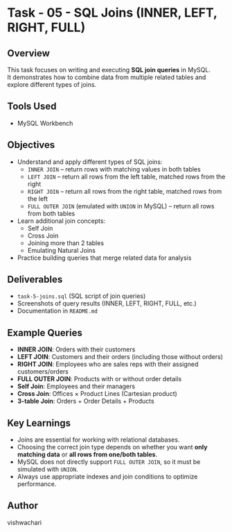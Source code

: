 # Task - 05 - SQL Joins (INNER, LEFT, RIGHT, FULL)

## Overview
This task focuses on writing and executing **SQL join queries** in MySQL.  
It demonstrates how to combine data from multiple related tables and explore different types of joins.

## Tools Used
- MySQL Workbench  

## Objectives
- Understand and apply different types of SQL joins:
  - `INNER JOIN` – return rows with matching values in both tables  
  - `LEFT JOIN` – return all rows from the left table, matched rows from the right  
  - `RIGHT JOIN` – return all rows from the right table, matched rows from the left  
  - `FULL OUTER JOIN` (emulated with `UNION` in MySQL) – return all rows from both tables  
- Learn additional join concepts:
  - Self Join  
  - Cross Join  
  - Joining more than 2 tables  
  - Emulating Natural Joins  
- Practice building queries that merge related data for analysis  

## Deliverables
- `task-5-joins.sql` (SQL script of join queries)  
- Screenshots of query results (INNER, LEFT, RIGHT, FULL, etc.)  
- Documentation in `README.md`  

## Example Queries
- **INNER JOIN**: Orders with their customers  
- **LEFT JOIN**: Customers and their orders (including those without orders)  
- **RIGHT JOIN**: Employees who are sales reps with their assigned customers/orders  
- **FULL OUTER JOIN**: Products with or without order details  
- **Self Join**: Employees and their managers  
- **Cross Join**: Offices × Product Lines (Cartesian product)  
- **3-table Join**: Orders + Order Details + Products  

## Key Learnings
- Joins are essential for working with relational databases.  
- Choosing the correct join type depends on whether you want **only matching data** or **all rows from one/both tables**.  
- MySQL does not directly support `FULL OUTER JOIN`, so it must be simulated with `UNION`.  
- Always use appropriate indexes and join conditions to optimize performance.  

## Author
vishwachari 
